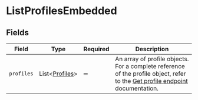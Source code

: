 # ListProfilesEmbedded


## Fields

| Field                                                                                                                                        | Type                                                                                                                                         | Required                                                                                                                                     | Description                                                                                                                                  |
| -------------------------------------------------------------------------------------------------------------------------------------------- | -------------------------------------------------------------------------------------------------------------------------------------------- | -------------------------------------------------------------------------------------------------------------------------------------------- | -------------------------------------------------------------------------------------------------------------------------------------------- |
| `profiles`                                                                                                                                   | List\<[Profiles](../../models/operations/Profiles.md)>                                                                                       | :heavy_minus_sign:                                                                                                                           | An array of profile objects. For a complete reference of the profile object, refer to the [Get profile endpoint](get-profile) documentation. |
